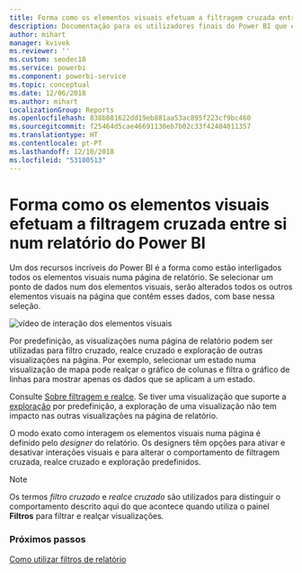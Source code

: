 ```yaml
---
title: Forma como os elementos visuais efetuam a filtragem cruzada entre si num relatório (para consumidores de relatórios)
description: Documentação para os utilizadores finais do Power BI que explica como os elementos visuais interagem numa página de relatório.
author: mihart
manager: kvivek
ms.reviewer: ''
ms.custom: seodec18
ms.service: powerbi
ms.component: powerbi-service
ms.topic: conceptual
ms.date: 12/06/2018
ms.author: mihart
LocalizationGroup: Reports
ms.openlocfilehash: 838b881622dd19eb881aa53ac895f223cf9bc460
ms.sourcegitcommit: f25464d5cae46691130eb7b02c33f42404011357
ms.translationtype: HT
ms.contentlocale: pt-PT
ms.lasthandoff: 12/10/2018
ms.locfileid: "53180513"
---
```

# <a name="how-visuals-cross-filter-each-other-in-a-power-bi-report"></a>Forma como os elementos visuais efetuam a filtragem cruzada entre si num relatório do Power BI
Um dos recursos incríveis do Power BI é a forma como estão interligados todos os elementos visuais numa página de relatório. Se selecionar um ponto de dados num dos elementos visuais, serão alterados todos os outros elementos visuais na página que contêm esses dados, com base nessa seleção. 

![vídeo de interação dos elementos visuais](media/end-user-interactions/interactions.gif)

Por predefinição, as visualizações numa página de relatório podem ser utilizadas para filtro cruzado, realce cruzado e exploração de outras visualizações na página. Por exemplo, selecionar um estado numa visualização de mapa pode realçar o gráfico de colunas e filtra o gráfico de linhas para mostrar apenas os dados que se aplicam a um estado.

Consulte [Sobre filtragem e realce](../power-bi-reports-filters-and-highlighting.md). Se tiver uma visualização que suporte a [exploração](../power-bi-visualization-drill-down.md) por predefinição, a exploração de uma visualização não tem impacto nas outras visualizações na página de relatório. 

O modo exato como interagem os elementos visuais numa página é definido pelo *designer* do relatório. Os designers têm opções para ativar e desativar interações visuais e para alterar o comportamento de filtragem cruzada, realce cruzado e exploração predefinidos.
  
> [!NOTE]
> Os termos *filtro cruzado* e *realce cruzado* são utilizados para distinguir o comportamento descrito aqui do que acontece quando utiliza o painel **Filtros** para filtrar e realçar visualizações.  

### <a name="next-steps"></a>Próximos passos
[Como utilizar filtros de relatório](../power-bi-how-to-report-filter.md)
